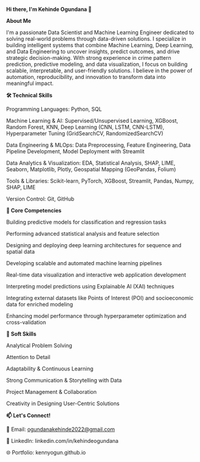**Hi there, I'm Kehinde Ogundana 👋**

**About Me**

I'm a passionate Data Scientist and Machine Learning Engineer dedicated to solving real-world problems through data-driven solutions. I specialize in building intelligent systems that combine Machine Learning, Deep Learning, and Data Engineering to uncover insights, predict outcomes, and drive strategic decision-making.
With strong experience in crime pattern prediction, predictive modeling, and data visualization, I focus on building scalable, interpretable, and user-friendly solutions. I believe in the power of automation, reproducibility, and innovation to transform data into meaningful impact.

**🛠️ Technical Skills**

Programming Languages: Python, SQL

Machine Learning & AI: Supervised/Unsupervised Learning, XGBoost, Random Forest, KNN, Deep Learning (CNN, LSTM, CNN-LSTM), Hyperparameter Tuning (GridSearchCV, RandomizedSearchCV)

Data Engineering & MLOps: Data Preprocessing, Feature Engineering, Data Pipeline Development, Model Deployment with Streamlit

Data Analytics & Visualization: EDA, Statistical Analysis, SHAP, LIME, Seaborn, Matplotlib, Plotly, Geospatial Mapping (GeoPandas, Folium)

Tools & Libraries: Scikit-learn, PyTorch, XGBoost, Streamlit, Pandas, Numpy, SHAP, LIME

Version Control: Git, GitHub

**🔭 Core Competencies**

Building predictive models for classification and regression tasks

Performing advanced statistical analysis and feature selection

Designing and deploying deep learning architectures for sequence and spatial data

Developing scalable and automated machine learning pipelines

Real-time data visualization and interactive web application development

Interpreting model predictions using Explainable AI (XAI) techniques

Integrating external datasets like Points of Interest (POI) and socioeconomic data for enriched modeling

Enhancing model performance through hyperparameter optimization and cross-validation

**🤝 Soft Skills**

Analytical Problem Solving

Attention to Detail

Adaptability & Continuous Learning

Strong Communication & Storytelling with Data

Project Management & Collaboration

Creativity in Designing User-Centric Solutions

**📫 Let's Connect!**

📧 Email: ogundanakehinde2022@gmail.com

💼 LinkedIn: linkedin.com/in/kehindeogundana

🌐 Portfolio: kennyogun.github.io

